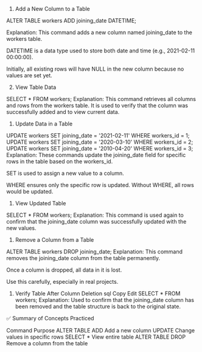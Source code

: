 1. Add a New Column to a Table

ALTER TABLE workers ADD joining_date DATETIME;

Explanation:
This command adds a new column named joining_date to the workers table.

DATETIME is a data type used to store both date and time (e.g., 2021-02-11 00:00:00).

Initially, all existing rows will have NULL in the new column because no values are set yet.

2. View Table Data

SELECT * FROM workers;
Explanation:
This command retrieves all columns and rows from the workers table.
It is used to verify that the column was successfully added and to view current data.

1. Update Data in a Table

UPDATE workers SET joining_date = '2021-02-11' WHERE workers_id = 1;
UPDATE workers SET joining_date = '2020-03-10' WHERE workers_id = 2;
UPDATE workers SET joining_date = '2010-04-20' WHERE workers_id = 3;
Explanation:
These commands update the joining_date field for specific rows in the table based on the workers_id.

SET is used to assign a new value to a column.

WHERE ensures only the specific row is updated.
Without WHERE, all rows would be updated.

1. View Updated Table

SELECT * FROM workers;
Explanation:
This command is used again to confirm that the joining_date column was successfully updated with the new values.

1. Remove a Column from a Table

ALTER TABLE workers DROP joining_date;
Explanation:
This command removes the joining_date column from the table permanently.

Once a column is dropped, all data in it is lost.

Use this carefully, especially in real projects.

1. Verify Table After Column Deletion
sql
Copy
Edit
SELECT * FROM workers;
Explanation:
Used to confirm that the joining_date column has been removed and the table structure is back to the original state.

✅ Summary of Concepts Practiced

Command	Purpose
ALTER TABLE ADD	Add a new column
UPDATE	Change values in specific rows
SELECT *	View entire table
ALTER TABLE DROP	Remove a column from the table